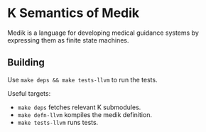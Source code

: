 K Semantics of Medik
====================

Medik is a language for developing medical guidance systems by expressing
them as finite state machines.

Building
--------

Use `make deps && make tests-llvm` to run the tests.

Useful targets:

 - `make deps` fetches relevant K submodules.
 - `make defn-llvm` kompiles the medik definition.
 - `make tests-llvm` runs tests.


